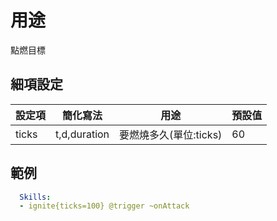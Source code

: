 用途
================

點燃目標

細項設定
----------

| 設定項 | 簡化寫法 | 用途 | 預設值 |
|-----------|--------------|------------------|---------|
| ticks | t,d,duration | 要燃燒多久(單位:ticks) | 60  |

範例
--------
```yaml
  Skills:
  - ignite{ticks=100} @trigger ~onAttack
```